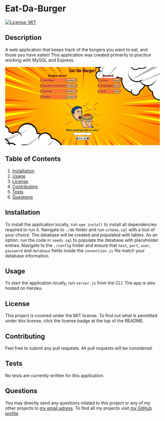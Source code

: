 # Eat-Da-Burger

[![License: MIT](https://img.shields.io/badge/License-MIT-yellow.svg)](https://opensource.org/licenses/MIT)

## Description

A web application that keeps track of the burgers you want to eat, and those you have eaten! This application was created primarily to practice working with MySQL and Express.

![Burger App Screenshot](https://github.com/nikolaybutnik/burger/blob/main/public/assets/img/burger-screenshot.png?raw=true)

## Table of Contents

1. [Installation](#Installation)
2. [Usage](#Usage)
3. [License](#License)
4. [Contributing](#Contributing)
5. [Tests](#Tests)
6. [Questions](#Questions)

## Installation

To install the application locally, run `npm install` to install all dependencies required to run it. Navigate to `./db` folder and run `schema.sql` with a tool of your choice. The database will be created and populated with tables. As an option, run the code in `seeds.sql` to populate the database with placeholder entries. Navigate to the `./config` folder and ensure that `host`, `port`, `user`, `password` and `database` fields inside the `connection.js` file match your database information.

## Usage

To start the application locally, run `server.js` from the CLI. The app is also hosted on Heroku.

## License

This project is covered under the MIT license. To find out what is permitted under this license, click the license badge at the top of the README.

## Contributing

Feel free to submit any pull requests. All pull requests will be considered.

## Tests

No tests are currently written for this application.

## Questions

You may directly send any questions related to this project or any of my other projects to [my email adress](mailto:btnk.nik@gmail.com). To find all my projects visit [my GitHub profile](https://github.com/nikolaybutnik).
